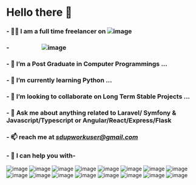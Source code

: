 # Hello there 👋


### - 👨‍💻 I am a full time freelancer on   ![image](https://github.com/sdupworkuser/sdupworkuser/assets/27762337/62e33fbc-85ee-4340-b94d-177d678a1ea8)    
###  -   &nbsp;&nbsp;&nbsp;&nbsp;&nbsp;&nbsp;&nbsp;&nbsp;&nbsp;&nbsp;&nbsp;&nbsp;&nbsp;&nbsp;&nbsp;&nbsp;&nbsp;&nbsp;&nbsp;&nbsp; ![image](https://github.com/sdupworkuser/sdupworkuser/assets/27762337/f25685d3-8c17-47e5-9f9b-65d1cccc3b88)
### - 🔭 I’m a Post Graduate in Computer Programmings ...
### - 🌱 I’m currently learning Python ...
### - 👯 I’m looking to collaborate on Long Term Stable Projects ... 
### - 💬 Ask me about anything related to Laravel/ Symfony & Javascript/Typescript or Angular/React/Express/Flask
### - 📫 reach me at  ***sdupworkuser@gmail.com***

### - 🤔 I can help you with-

![image](https://github.com/sdupworkuser/sdupworkuser/assets/27762337/5aee74df-dbc5-4cab-9071-46fee6c679e5)
![image](https://github.com/sdupworkuser/sdupworkuser/assets/27762337/95b025b1-3260-4cde-b930-e99b8b412c34)
![image](https://github.com/sdupworkuser/sdupworkuser/assets/27762337/3a696c14-a620-452b-a9fa-e0f234c4715d)
![image](https://github.com/sdupworkuser/sdupworkuser/assets/27762337/5407317d-794a-4166-9d7d-46c9363662ff)
![image](https://github.com/sdupworkuser/sdupworkuser/assets/27762337/af52fbc5-9984-4b18-9fbe-e69d2424fdb1)
![image](https://github.com/sdupworkuser/sdupworkuser/assets/27762337/0913384a-a6a8-4fc5-a65f-f38c64353fbf)
![image](https://github.com/sdupworkuser/sdupworkuser/assets/27762337/ce86b037-5c50-43e5-a1c6-41d3ed5b21cd)
![image](https://github.com/sdupworkuser/sdupworkuser/assets/27762337/d983af8f-1571-4a4c-ad49-1d2129bb9f7d)
![image](https://github.com/sdupworkuser/sdupworkuser/assets/27762337/09b17755-88ad-4eff-b823-01b4c4be23e8)
![image](https://github.com/sdupworkuser/sdupworkuser/assets/27762337/bb49557e-45bf-4a67-afa6-c1986c37f68c)
![image](https://github.com/sdupworkuser/sdupworkuser/assets/27762337/29c8088d-a9fd-4fea-b777-e676bf85029b)
![image](https://github.com/sdupworkuser/sdupworkuser/assets/27762337/9e8ad804-3e59-421b-82b6-eaba355a7af8)
![image](https://github.com/sdupworkuser/sdupworkuser/assets/27762337/7aefc6fb-c197-4374-baf5-468620fab777)
![image](https://github.com/sdupworkuser/sdupworkuser/assets/27762337/3d83db21-4f2b-4ad7-8fb3-f3e491dd078e)
![image](https://github.com/sdupworkuser/sdupworkuser/assets/27762337/38a56ed2-04d5-46d0-8d25-014726eb38ec)
![image](https://github.com/sdupworkuser/sdupworkuser/assets/27762337/074b93a9-6277-426a-a0a6-980be53cd37a)






<!--
**sdupworkuser/sdupworkuser** is a ✨ _special_ ✨ repository because its `README.md` (this file) appears on your GitHub profile.

Here are some ideas to get you started:

- 🔭 I’m currently working on ...
- 🌱 I’m currently learning ...
- 👯 I’m looking to collaborate on ...
- 🤔 I’m looking for help with ...
- 💬 Ask me about ...
- 📫 How to reach me: ...
- 😄 Pronouns: ...
- ⚡ Fun fact: ...
-->
